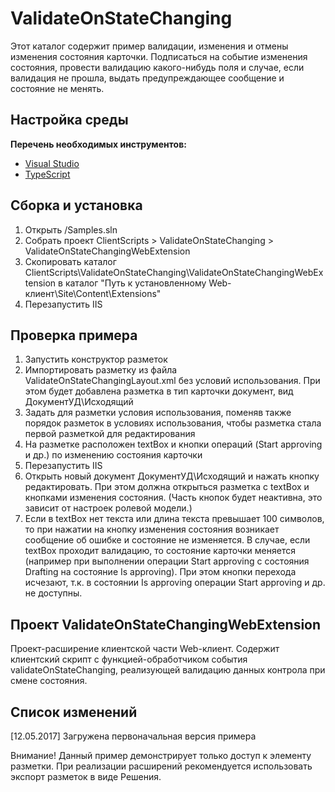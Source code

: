 ﻿# ValidateOnStateChanging

Этот каталог содержит пример валидации, изменения и отмены изменения состояния карточки.
Подписаться на событие изменения состояния, провести валидацию какого-нибудь поля и случае, если валидация не прошла, 
выдать предупреждающее сообщение и состояние не менять.

## Настройка среды

**Перечень необходимых инструментов:** 
* [Visual Studio](https://www.visualstudio.com)
* [TypeScript](https://www.typescriptlang.org)

## Сборка и установка

1. Открыть /Samples.sln
2. Собрать проект ClientScripts > ValidateOnStateChanging > ValidateOnStateChangingWebExtension
3. Скопировать каталог ClientScripts\ValidateOnStateChanging\ValidateOnStateChangingWebExtension в каталог "Путь к установленному Web-клиент\Site\Content\Extensions"
4. Перезапустить IIS

## Проверка примера

1. Запустить конструктор разметок
2. Импортировать разметку из файла ValidateOnStateChangingLayout.xml без условий использования. При этом будет добавлена разметка в тип карточки документ, вид ДокументУД\Исходящий
3. Задать для разметки условия использования, поменяв также порядок разметок в условиях использования, чтобы разметка стала первой разметкой для редактирования 
4. На разметке расположен textBox и кнопки операций (Start approving и др.) по изменению состояния карточки
5. Перезапустить IIS
6. Открыть новый документ ДокументУД\Исходящий и нажать кнопку редактировать. При этом должна открыться разметка с textBox и кнопками изменения состояния. 
(Часть кнопок будет неактивна, это зависит от настроек ролевой модели.)
7. Если в textBox нет текста или длина текста превышает 100 символов, то при нажатии на кнопку изменения состояния возникает сообщение об ошибке и состояние не изменяется.
В случае, если textBox проходит валидацию, то состояние карточки меняется (например при выполнении операции Start approving с состояния Drafting на состояние Is approving). 
При этом  кнопки перехода исчезают, т.к. в состоянии Is approving операции Start approving и др. не доступны.

## Проект ValidateOnStateChangingWebExtension

Проект-расширение клиентской части Web-клиент. Содержит клиентский скрипт c функцией-обработчиком события validateOnStateChanging, реализующей валидацию данных контрола
 при смене состояния.

## Список изменений

[12.05.2017] Загружена первоначальная версия примера

Внимание! Данный пример демонстрирует только доступ к элементу разметки. 
При реализации расширений рекомендуется использовать экспорт разметок в виде Решения.
